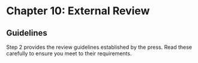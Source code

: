 # Chapter 10: External Review
## Guidelines

Step 2 provides the review guidelines established by the press. Read these carefully to ensure you meet to their requirements. 